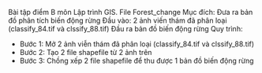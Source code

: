 Bài tập điểm B môn Lập trình GIS. File Forest_change
Mục đích: Đưa ra bản đồ phân tích biến động rừng 
Đầu vào: 2 ảnh viến thám đã phân loại (classify_84.tif và clssify_88.tif)
Đầu ra bản đồ biến động rừng
Quy trình: 
  - Bước 1: Mở 2 ảnh viễn thám đã phân loại (classify_84.tif và clssify_88.tif)
  - Bước 2: Tạo 2 file shapefile từ 2 ảnh trên
  - Bước 3: Chồng xếp 2 file shapefile để thu được 1 bản đồ biến động rừng
